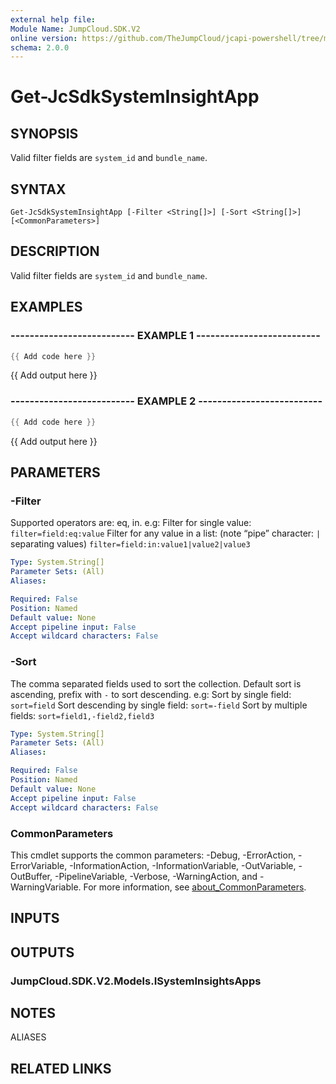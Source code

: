 ```yaml
---
external help file:
Module Name: JumpCloud.SDK.V2
online version: https://github.com/TheJumpCloud/jcapi-powershell/tree/master/SDKs/PowerShell/JumpCloud.SDK.V2/docs/exports/Get-JcSdkSystemInsightApp.md
schema: 2.0.0
---
```


# Get-JcSdkSystemInsightApp

## SYNOPSIS
Valid filter fields are `system_id` and `bundle_name`.

## SYNTAX

```
Get-JcSdkSystemInsightApp [-Filter <String[]>] [-Sort <String[]>] [<CommonParameters>]
```

## DESCRIPTION
Valid filter fields are `system_id` and `bundle_name`.

## EXAMPLES

### -------------------------- EXAMPLE 1 --------------------------
```powershell
{{ Add code here }}
```

{{ Add output here }}

### -------------------------- EXAMPLE 2 --------------------------
```powershell
{{ Add code here }}
```

{{ Add output here }}

## PARAMETERS

### -Filter
Supported operators are: eq, in.
e.g:
Filter for single value:
`filter=field:eq:value`
Filter for any value in a list: (note “pipe” character: `|` separating values)
`filter=field:in:value1|value2|value3`

```yaml
Type: System.String[]
Parameter Sets: (All)
Aliases:

Required: False
Position: Named
Default value: None
Accept pipeline input: False
Accept wildcard characters: False
```

### -Sort
The comma separated fields used to sort the collection.
Default sort is ascending, prefix with `-` to sort descending.
e.g:
Sort by single field:
`sort=field`
Sort descending by single field:
`sort=-field`
Sort by multiple fields:
`sort=field1,-field2,field3`

```yaml
Type: System.String[]
Parameter Sets: (All)
Aliases:

Required: False
Position: Named
Default value: None
Accept pipeline input: False
Accept wildcard characters: False
```

### CommonParameters
This cmdlet supports the common parameters: -Debug, -ErrorAction, -ErrorVariable, -InformationAction, -InformationVariable, -OutVariable, -OutBuffer, -PipelineVariable, -Verbose, -WarningAction, and -WarningVariable. For more information, see [about_CommonParameters](http://go.microsoft.com/fwlink/?LinkID=113216).

## INPUTS

## OUTPUTS

### JumpCloud.SDK.V2.Models.ISystemInsightsApps

## NOTES

ALIASES

## RELATED LINKS

